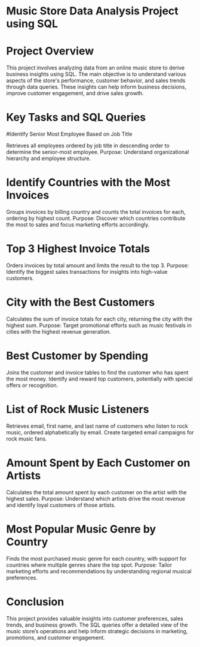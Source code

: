 # Music Store Data Analysis Project using SQL 

# Project Overview
This project involves analyzing data from an online music store to derive business insights using SQL. The main objective is to understand various aspects of the store's performance, customer behavior, and sales trends through data queries. These insights can help inform business decisions, improve customer engagement, and drive sales growth.

# Key Tasks and SQL Queries

#Identify Senior Most Employee Based on Job Title

Retrieves all employees ordered by job title in descending order to determine the senior-most employee.
Purpose: Understand organizational hierarchy and employee structure.

# Identify Countries with the Most Invoices

Groups invoices by billing country and counts the total invoices for each, ordering by highest count.
Purpose: Discover which countries contribute the most to sales and focus marketing efforts accordingly.

# Top 3 Highest Invoice Totals

Orders invoices by total amount and limits the result to the top 3.
Purpose: Identify the biggest sales transactions for insights into high-value customers.

# City with the Best Customers

Calculates the sum of invoice totals for each city, returning the city with the highest sum.
Purpose: Target promotional efforts such as music festivals in cities with the highest revenue generation.

# Best Customer by Spending

Joins the customer and invoice tables to find the customer who has spent the most money.
Identify and reward top customers, potentially with special offers or recognition.

# List of Rock Music Listeners

 Retrieves email, first name, and last name of customers who listen to rock music, ordered alphabetically by email.
Create targeted email campaigns for rock music fans.

# Amount Spent by Each Customer on Artists

 Calculates the total amount spent by each customer on the artist with the highest sales.
Purpose: Understand which artists drive the most revenue and identify loyal customers of those artists.

# Most Popular Music Genre by Country

Finds the most purchased music genre for each country, with support for countries where multiple genres share the top spot.
Purpose: Tailor marketing efforts and recommendations by understanding regional musical preferences.

# Conclusion

This project provides valuable insights into customer preferences, sales trends, and business growth. The SQL queries offer a detailed view of the music store’s operations and help inform strategic decisions in marketing, promotions, and customer engagement.


